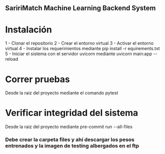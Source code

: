 ## SaririMatch Machine Learning Backend System
# Instalación
1 - Clonar el repositorio
2 - Crear el entorno virtual
3 - Activar el entorno virtual
4 - Instalar los requerimientos mediante pip install -r equirements.txt
5 - Iniciar el sistema con el servidor uvicorn mediante uvicorn main:app --reload

# Correr pruebas
Desde la raiz del proyecto mediante el comando pytest

# Verificar integridad del sistema
Desde la raiz del proyecto mediante pre-commit run --all-files 

### Debe crear la carpeta files y ahí descargar los pesos entrenados y la imagen de testing albergados en el ftp
